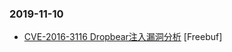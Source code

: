 ### 2019-11-10

* [CVE-2016-3116 Dropbear注入漏洞分析](https://www.freebuf.com/vuls/217933.html) [Freebuf]
